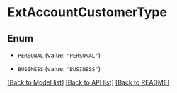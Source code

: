 # ExtAccountCustomerType

## Enum


* `PERSONAL` (value: `"PERSONAL"`)

* `BUSINESS` (value: `"BUSINESS"`)


[[Back to Model list]](../../README.md#documentation-for-models) [[Back to API list]](../../README.md#documentation-for-api-endpoints) [[Back to README]](../../README.md)



